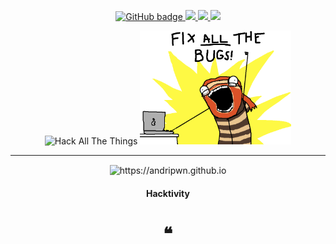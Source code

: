 <p align="center">  
  <a href="https://github.com/oxctdev?tab=followers">
    <img src="https://img.shields.io/github/followers/oxctdev?label=Followers&logo=GitHub&style=for-the-badge" alt="GitHub badge" />
  </a>
  <a href="http://twitter.com/hooksteroid">
    <img src="https://img.shields.io/twitter/follow/andridev_?label=Twitter&logo=twitter&style=for-the-badge" />
  </a>  
  <a href="https://discord.gg/Xw9da7Rn"> 
    <img src="https://img.shields.io/discord/Xw9da7Rn?logo=discord&style=for-the-badge" />
  </a>
  <a href="https://www.youtube.com/channel/SecurityExecutionsCode?sub_confirmation=1">
    <img src="https://img.shields.io/youtube/views/SecurityExecutionsCode?label=YouTube&logo=YouTube&style=for-the-badge" />
  </a>
</p>

<p align="center">
  <img width="48%" src="https://i.kym-cdn.com/photos/images/original/001/209/715/032.png" alt="Hack All The Things" />
  <img width="48%" src="https://raw.githubusercontent.com/streghstreek/streghstreek/main/fix.png" alt="Fix All The Bugs" />
</p>

---

<p align="center">
  <img src="https://github-readme-streak-stats.herokuapp.com?user=oxctdev&theme=gruvbox_duo" align="center" alt="https://andripwn.github.io"  />
</p>

<h4 align="center">Hacktivity</h4>
<h1 align="center">❝</h1>

